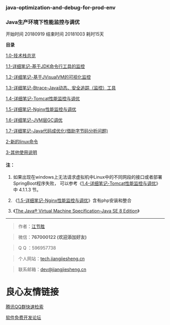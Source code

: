 ### java-optimization-and-debug-for-prod-env
### Java生产环境下性能监控与调优

开始时间 20180919  结束时间 20181003 耗时15天

**目录**

[1.0-技术栈总览](./1.0-技术栈总览.md)

[1.1-详细笔记-基于JDK命令行工具的监控](./1.1-详细笔记-基于JDK命令行工具的监控.md)

[1.2-详细笔记-基于JVisualVM的可视化监控](./1.2-详细笔记-基于JVisualVM的可视化监控.md)

[1.3-详细笔记-Btrace-Java动态、安全追踪（监控）工具](./1.3-详细笔记-Btrace-Java动态、安全追踪（监控）工具.md)

[1.4-详细笔记-Tomcat性能监控与调优](./1.4-详细笔记-Tomcat性能监控与调优.md)

[1.5-详细笔记-Nginx性能监控与调优](./1.5-详细笔记-Nginx性能监控与调优.md)

[1.6-详细笔记-JVM层GC调优](./1.6-详细笔记-JVM层GC调优.md)

[1.7-详细笔记-Java代码成优化(借助字节码分析问题)](./1.7-详细笔记-Java代码成优化(借助字节码分析问题).md)

[2-新的linux命令](./2-新的linux命令.txt)

[3-其他使用说明](./3-其他使用说明.txt)

#### 注：

1. 如果出现在windows上无法请求虚拟机中Linux中的不同网段的接口或者部署SpringBoot程序失败，
可以参考《[1.4-详细笔记-Tomcat性能监控与调优](./1.4-详细笔记-Tomcat性能监控与调优.md)》中 4.1.1.3 节。

2. 《[1.5-详细笔记-Nginx性能监控与调优](./1.5-详细笔记-Nginx性能监控与调优.md)》含有php安装和整合

3. 《[The Java® Virtual Machine Specification-Java SE 8 Edition](https://docs.oracle.com/javase/specs/jvms/se8/html/)》 

------------------------------------------ 

> 作者：[江节胜](https://www.baidu.com/s?wd=%E6%B1%9F%E8%8A%82%E8%83%9C%20%E8%83%9C%E8%A1%8C%E5%A4%A9%E4%B8%8B%E7%BD%91)

> 微信：**767000122  (欢迎添加好友)**

> Q Q ：596957738

> 个人网站：[tech.jiangjiesheng.cn](http://tech.jiangjiesheng.cn) 

> 联系邮箱：dev@jiangjiesheng.cn

 # 良心友情链接

[腾讯QQ群快速检索](http://u.720life.cn/s/8cf73f7c)

[软件免费开发论坛](http://u.720life.cn/s/bbb01dc0)